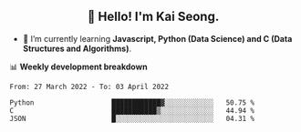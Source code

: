 <h2 align="center" color="blue">👋 Hello! I'm Kai Seong.</h2>   
   

- 🌱 I’m currently learning **Javascript, Python (Data Science) and C (Data Structures and Algorithms)**.  


📊 **Weekly development breakdown**
<!--START_SECTION:waka-->

```text
From: 27 March 2022 - To: 03 April 2022

Python                   ████████████▓░░░░░░░░░░░░   50.75 %
C                        ███████████▒░░░░░░░░░░░░░   44.94 %
JSON                     █░░░░░░░░░░░░░░░░░░░░░░░░   04.31 %
```

<!--END_SECTION:waka-->

